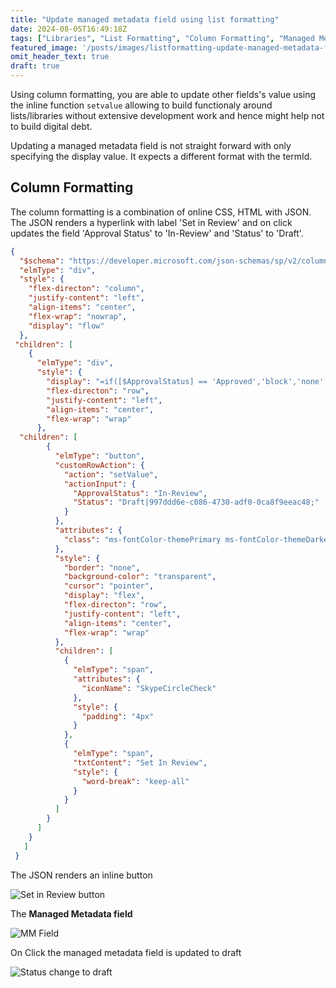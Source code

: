 ```yaml
---
title: "Update managed metadata field using list formatting"
date: 2024-08-05T16:49:18Z
tags: ["Libraries", "List Formatting", "Column Formatting", "Managed Metadata"]
featured_image: '/posts/images/listformatting-update-managed-metadata-field/SetInReview.png'
omit_header_text: true
draft: true
---
```


Using column formatting, you are able to update other fields's value using the inline function `setvalue` allowing to build functionaly around lists/libraries without extensive development work and hence might help not to build digital debt.

Updating a managed metadata field is not straight forward with only specifying the display value. It expects a different format with the termId. 

## Column Formatting

The column formatting is a combination of online CSS, HTML with JSON. The JSON renders a hyperlink with label 'Set in Review' and on click updates the field 'Approval Status' to 'In-Review' and 'Status' to 'Draft'. 

```json
{
  "$schema": "https://developer.microsoft.com/json-schemas/sp/v2/column-formatting.schema.json",
  "elmType": "div",
  "style": {
    "flex-directon": "column",
    "justify-content": "left",
    "align-items": "center",
    "flex-wrap": "nowrap",
    "display": "flow"
  },
 "children": [
    {
      "elmType": "div",
      "style": {
        "display": "=if([$ApprovalStatus] == 'Approved','block','none')",
        "flex-directon": "row",
        "justify-content": "left",
        "align-items": "center",
        "flex-wrap": "wrap"
      },
  "children": [
        {
          "elmType": "button",
          "customRowAction": {
            "action": "setValue",
            "actionInput": {
              "ApprovalStatus": "In-Review",
              "Status": "Draft|997ddd6e-c086-4730-adf0-0ca8f9eeac48;"
            }
          },
          "attributes": {
            "class": "ms-fontColor-themePrimary ms-fontColor-themeDarker--hover"
          },
          "style": {
            "border": "none",
            "background-color": "transparent",
            "cursor": "pointer",
            "display": "flex",
            "flex-directon": "row",
            "justify-content": "left",
            "align-items": "center",
            "flex-wrap": "wrap"
          },
          "children": [
            {
              "elmType": "span",
              "attributes": {
                "iconName": "SkypeCircleCheck"
              },
              "style": {
                "padding": "4px"
              }
            },
            {
              "elmType": "span",
              "txtContent": "Set In Review",
              "style": {
                "word-break": "keep-all"
              }
            }
          ]
        }
      ]
    }
   ]
 }
 ```

The JSON renders an inline button

![Set in Review button](../images/listformatting-update-managed-metadata-field/SetInReview.png)


The **Managed Metadata field**

 ![MM Field](../images/listformatting-update-managed-metadata-field/MMStatusField.png)

 On Click the managed metadata field is updated to draft

![Status change to draft](../images/listformatting-update-managed-metadata-field/SetToDraft.png)
